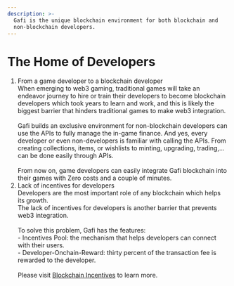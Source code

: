 ```yaml
---
description: >-
  Gafi is the unique blockchain environment for both blockchain and
  non-blockchain developers.
---
```


# The Home of Developers

1. From a game developer to a blockchain developer\
   When emerging to web3 gaming, traditional games will take an endeavor journey to hire or train their developers to become blockchain developers which took years to learn and work, and this is likely the biggest barrier that hinders traditional games to make web3 integration.\
   \
   Gafi builds an exclusive environment for non-blockchain developers can use the APIs to fully manage the in-game finance. And yes, every developer or even non-developers is familiar with calling the APIs. From creating collections, items, or wishlists to minting, upgrading, trading,... can be done easily through APIs.\
   \
   From now on, game developers can easily integrate Gafi blockchain into their games with Zero costs and a couple of minutes.
2. Lack of incentives for developers\
   Developers are the most important role of any blockchain which helps its growth.\
   The lack of incentives for developers is another barrier that prevents web3 integration.\
   \
   To solve this problem, Gafi has the features:\
   \- Incentives Pool: the mechanism that helps developers can connect with their users.\
   \- Developer-Onchain-Reward: thirty percent of the transaction fee is rewarded to the developer.\
   \
   Please visit [Blockchain Incentives](https://wiki.gafi.network/learn/blockchain-incentives) to learn more.
